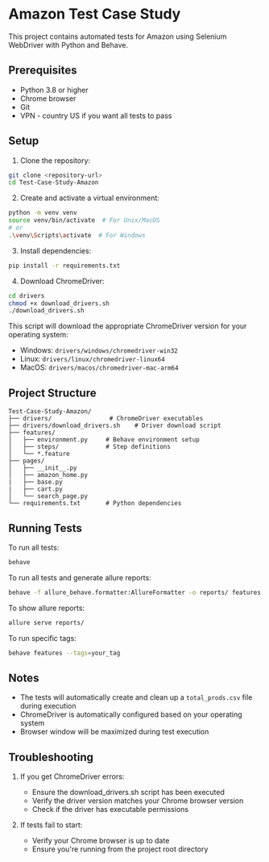 # Amazon Test Case Study

This project contains automated tests for Amazon using Selenium WebDriver with Python and Behave.

## Prerequisites

- Python 3.8 or higher
- Chrome browser
- Git
- VPN - country US if you want all tests to pass


## Setup

1. Clone the repository:
```bash
git clone <repository-url>
cd Test-Case-Study-Amazon
```

2. Create and activate a virtual environment:
```bash
python -m venv venv
source venv/bin/activate  # For Unix/MacOS
# or
.\venv\Scripts\activate  # For Windows
```

3. Install dependencies:
```bash
pip install -r requirements.txt
```

4. Download ChromeDriver:
```bash
cd drivers
chmod +x download_drivers.sh
./download_drivers.sh
```

This script will download the appropriate ChromeDriver version for your operating system:
- Windows: `drivers/windows/chromedriver-win32`
- Linux: `drivers/linux/chromedriver-linux64`
- MacOS: `drivers/macos/chromedriver-mac-arm64`

## Project Structure

```
Test-Case-Study-Amazon/
├── drivers/                # ChromeDriver executables
├── drivers/download_drivers.sh    # Driver download script
├── features/              
│   ├── environment.py     # Behave environment setup
│   ├── steps/             # Step definitions
│   └── *.feature   
├── pages/        
│   ├── __init__.py    
│   ├── amazon_home.py    
|   ├── base.py    
|   ├── cart.py         
│   └── search_page.py 
└── requirements.txt       # Python dependencies
```

## Running Tests

To run all tests:
```bash
behave
```

To run all tests and generate allure reports:
```bash
behave -f allure_behave.formatter:AllureFormatter -o reports/ features
```

To show allure reports:
```bash
allure serve reports/
```

To run specific tags:
```bash
behave features --tags=your_tag
```
## Notes

- The tests will automatically create and clean up a `total_prods.csv` file during execution
- ChromeDriver is automatically configured based on your operating system
- Browser window will be maximized during test execution

## Troubleshooting

1. If you get ChromeDriver errors:
   - Ensure the download_drivers.sh script has been executed
   - Verify the driver version matches your Chrome browser version
   - Check if the driver has executable permissions

2. If tests fail to start:
   - Verify your Chrome browser is up to date
   - Ensure you're running from the project root directory

